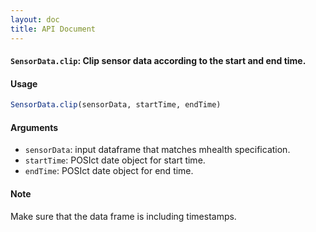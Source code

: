```yaml
---
layout: doc
title: API Document
---
```


#### `SensorData.clip`: Clip sensor data according to the start and end time. ####

#### Usage ####

```r
SensorData.clip(sensorData, startTime, endTime)
```

#### Arguments ####

* `sensorData`: input dataframe that matches mhealth specification.
* `startTime`: POSIct date object for start time.
* `endTime`: POSIct date object for end time.


#### Note ####


 Make sure that the data frame is including timestamps.


